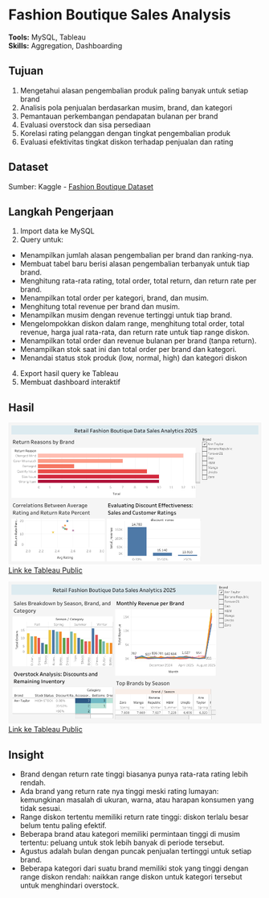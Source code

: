 # Fashion Boutique Sales Analysis
**Tools:** MySQL, Tableau  
**Skills:** Aggregation, Dashboarding  

## Tujuan
1. Mengetahui alasan pengembalian produk paling banyak untuk setiap brand
2. Analisis pola penjualan berdasarkan musim, brand, dan kategori
3. Pemantauan perkembangan pendapatan bulanan per brand
4. Evaluasi overstock dan sisa persediaan
5. Korelasi rating pelanggan dengan tingkat pengembalian produk
6. Evaluasi efektivitas tingkat diskon terhadap penjualan dan rating 

## Dataset
Sumber: Kaggle - [Fashion Boutique Dataset](https://www.kaggle.com/datasets/pratyushpuri/retail-fashion-boutique-data-sales-analytics-2025/data)  

## Langkah Pengerjaan
1. Import data ke MySQL
2.  Query untuk:
   - Menampilkan jumlah alasan pengembalian per brand dan ranking-nya.
   - Membuat tabel baru berisi alasan pengembalian terbanyak untuk tiap brand.
   - Menghitung rata-rata rating, total order, total return, dan return rate per brand.
   - Menampilkan total order per kategori, brand, dan musim.
   - Menghitung total revenue per brand dan musim.
   - Menampilkan musim dengan revenue tertinggi untuk tiap brand.
   - Mengelompokkan diskon dalam range, menghitung total order, total revenue, harga jual rata-rata, dan return rate untuk tiap range diskon.
   - Menampilkan total order dan revenue bulanan per brand (tanpa return).
   - Menampilkan stok saat ini dan total order per brand dan kategori.
   - Menandai status stok produk (low, normal, high) dan kategori diskon
4. Export hasil query ke Tableau
5. Membuat dashboard interaktif

## Hasil
![Dashboard1](Dashboard_1.png)
[Link ke Tableau Public](https://public.tableau.com/views/project1_17556127461290/Dashboard1?:language=en-US&publish=yes&:sid=&:redirect=auth&:display_count=n&:origin=viz_share_link)

![Dashboard2](Dashboard_2.png)
[Link ke Tableau Public](https://public.tableau.com/views/project1_17556127461290/Dashboard2?:language=en-US&:sid=&:redirect=auth&:display_count=n&:origin=viz_share_link)

## Insight
- Brand dengan return rate tinggi biasanya punya rata-rata rating lebih rendah.
- Ada brand yang return rate nya tinggi meski rating lumayan: kemungkinan masalah di ukuran, warna, atau harapan konsumen yang tidak sesuai.
- Range diskon tertentu memiliki return rate tinggi: diskon terlalu besar belum tentu paling efektif.
- Beberapa brand atau kategori memiliki permintaan tinggi di musim tertentu: peluang untuk stok lebih banyak di periode tersebut.
- Agustus adalah bulan dengan puncak penjualan tertinggi untuk setiap brand.
- Beberapa kategori dari suatu brand memiliki stok yang tinggi dengan range diskon rendah: naikkan range diskon untuk kategori tersebut untuk menghindari overstock.
